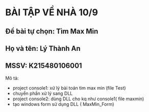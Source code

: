 # BÀI TẬP VỀ NHÀ 10/9
## Đề bài tự chọn: Tìm Max Min
## Họ và tên: Lý Thành An
## MSSV: K215480106001
Mô tả:
- project console1: xử lý bài toán tìm max min (file Test)
 - chuyển phần xử lý sang DLL 
 - project console2: dùng DLL cho kq như console1( file maxmin)
 - tạo windows form sử dụng DLL ( MaxMin_Form)
